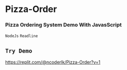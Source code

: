 # Pizza-Order
### Pizza Ordering System Demo With JavasScript

<code>NodeJs</code>
<code>Readline</code>

## <code>Try Demo</code>

https://replit.com/@ncoderlk/Pizza-Order?v=1
